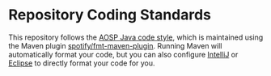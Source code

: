# Repository Coding Standards

This repository follows the [AOSP Java code style](https://source.android.com/docs/setup/contribute/code-style),
which is maintained using the Maven plugin [spotify/fmt-maven-plugin](https://github.com/spotify/fmt-maven-plugin).
Running Maven will automatically format your code, but you can also configure [IntelliJ](https://github.com/google/google-java-format/blob/master/README.md#intellij-android-studio-and-other-jetbrains-ides)
or [Eclipse](https://github.com/google/google-java-format/blob/master/README.md#eclipse)
to directly format your code for you.
